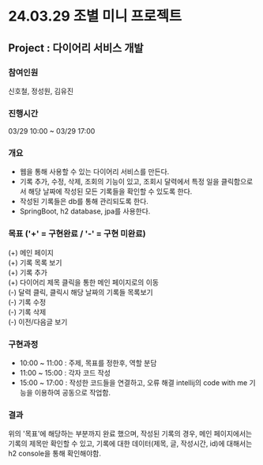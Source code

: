 # 24.03.29 조별 미니 프로젝트

## Project : 다이어리 서비스 개발
  
### 참여인원
신호철, 정성원, 김유진   
  
### 진행시간  
03/29 10:00 ~ 03/29 17:00  
  
### 개요
- 웹을 통해 사용할 수 있는 다이어리 서비스를 만든다.  
- 기록 추가, 수정, 삭제, 조회의 기능이 있고, 조회시 달력에서 특정 일을 클릭함으로서 해당 날짜에 작성된 모든 기록들을 확인할 수 있도록 한다.  
- 작성된 기록들은 db를 통해 관리되도록 한다.  
- SpringBoot, h2 database, jpa를 사용한다.  
  
### 목표 ('+' = 구현완료 / '-' = 구현 미완료)  
(+) 메인 페이지  
(+) 기록 목록 보기  
(+) 기록 추가  
(+) 다이어리 제목 클릭을 통한 메인 페이지로의 이동  
(-) 달력 클릭, 클릭시 해당 날짜의 기록들 목록보기  
(-) 기록 수정  
(-) 기록 삭제  
(-) 이전/다음글 보기  
  
### 구현과정  
- 10:00 ~ 11:00 : 주제, 목표를 정한후, 역할 분담  
- 11:00 ~ 15:00 : 각자 코드 작성  
- 15:00 ~ 17:00 : 작성한 코드들을 연결하고, 오류 해결
intellij의 code with me 기능을 이용하여 공동으로 작업함.

### 결과  
위의 '목표'에 해당하는 부분까지 완료 했으며, 작성된 기록의 경우, 메인 페이지에서는 기록의 제목만 확인할 수 있고, 기록에 대한 데이터(제목, 글, 작성시간, id)에 대해서는 h2 console을 통해 확인해야함.  
